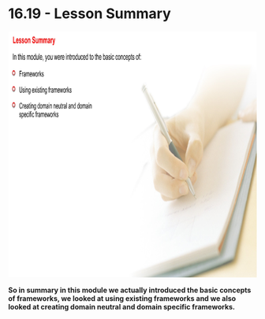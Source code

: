 # 16.19 - Lesson Summary

<img src="/images/16_19_01.jpg" width="800" height="500">

**So in summary in this module we actually introduced the basic concepts of frameworks, we looked at using existing frameworks and we also looked at creating domain neutral and domain specific frameworks.**